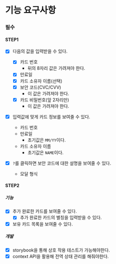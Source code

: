 # 기능 요구사항

### 필수

#### STEP1

- [x] 다음의 값을 입력받을 수 있다.

  - [x] 카드 번호
    - 뒤의 8자리 값은 가려져야 한다.
  - [x] 만료일
  - [x] 카드 소유자 이름(선택)
  - [x] 보안 코드(CVC/CVV)
    - 이 값은 가려져야 한다.
  - [x] 카드 비밀번호(앞 2자리만)
    - 이 값은 가려져야 한다.

- [x] 입력값에 맞게 카드 정보를 보여줄 수 있다.

  - 카드 번호
  - 만료일
    - 초기값은 `MM/YY`이다.
  - 카드 소유자 이름
    - 초기값은 `NAME`이다.

- [x] `?`를 클릭하면 보안 코드에 대한 설명을 보여줄 수 있다.
  - 모달 형식

#### STEP2

##### 기능

- [x] 추가 완료한 카드를 보여줄 수 있다.
  - [x] 추가 완료한 카드의 별칭을 입력받을 수 있다.
- [x] 보유 카드 목록을 보여줄 수 있다.

##### 개발

- [x] storybook을 통해 상호 작용 테스트가 가능해야한다.
- [x] context API을 활용해 전역 상태 관리를 해줘야한다.
